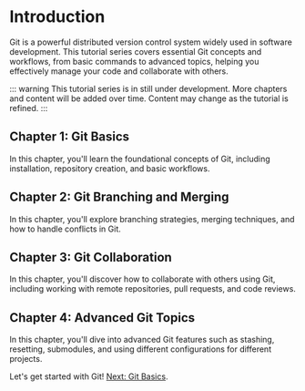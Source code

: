# Introduction

Git is a powerful distributed version control system widely used in software development. This tutorial series covers essential Git concepts and workflows, from basic commands to advanced topics, helping you effectively manage your code and collaborate with others.

::: warning
This tutorial series is in still under development. More chapters and content will be added over time. Content may change as the tutorial is refined.
:::

## Chapter 1: Git Basics

In this chapter, you'll learn the foundational concepts of Git, including installation, repository creation, and basic workflows.

## Chapter 2: Git Branching and Merging

In this chapter, you'll explore branching strategies, merging techniques, and how to handle conflicts in Git.

## Chapter 3: Git Collaboration

In this chapter, you'll discover how to collaborate with others using Git, including working with remote repositories, pull requests, and code reviews.

## Chapter 4: Advanced Git Topics

In this chapter, you'll dive into advanced Git features such as stashing, resetting, submodules, and using different configurations for different projects.

Let's get started with Git! [Next: Git Basics](./understanding-git-basics-and-terminology.html).
